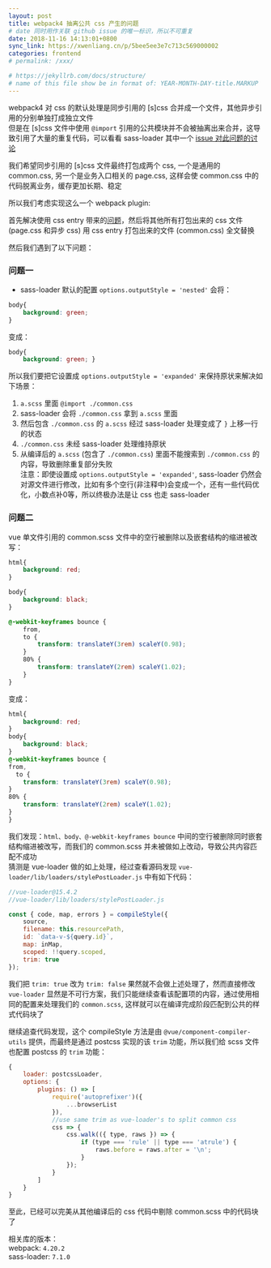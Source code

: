 ```yaml
---
layout: post
title: webpack4 抽离公共 css 产生的问题
# date 同时用作关联 github issue 的唯一标识，所以不可重复
date: 2018-11-16 14:13:01+0800
sync_link: https://xwenliang.cn/p/5bee5ee3e7c713c569000002
categories: frontend
# permalink: /xxx/

# https://jekyllrb.com/docs/structure/
# name of this file show be in format of: YEAR-MONTH-DAY-title.MARKUP
---
```



webpack4 对 css 的默认处理是同步引用的 [s]css 合并成一个文件，其他异步引用的分别单独打成独立文件  
但是在 [s]css 文件中使用 `@import` 引用的公共模块并不会被抽离出来合并，这导致引用了大量的重复代码，可以看看 sass-loader 其中一个 [issue 对此问题的讨论](https://github.com/webpack-contrib/sass-loader/issues/628)  

我们希望同步引用的 [s]css 文件最终打包成两个 css, 一个是通用的 common.css, 另一个是业务入口相关的 page.css, 这样会使 common.css 中的代码脱离业务，缓存更加长期、稳定  

所以我们考虑实现这么一个 webpack plugin:  

首先解决使用 css entry 带来的[问题](https://github.com/webpack/webpack/issues/1967)，然后将其他所有打包出来的 css 文件 (page.css 和异步 css) 用 css entry 打包出来的文件 (common.css) 全文替换  

然后我们遇到了以下问题：  

### 问题一  

- sass-loader 默认的配置 `options.outputStyle = 'nested'` 会将：  

```scss
body{
    background: green;
}
```

变成：  

```scss
body{
    background: green; }
```

所以我们要把它设置成 `options.outputStyle = 'expanded'` 来保持原状来解决如下场景：  

1. `a.scss` 里面 `@import ./common.css`  
2. sass-loader 会将 `./common.css` 拿到 `a.scss` 里面  
3. 然后包含 `./common.css` 的 `a.scss` 经过 sass-loader 处理变成了 `}` 上移一行的状态  
4. `./common.css` 未经 sass-loader 处理维持原状  
5. 从编译后的 `a.scss` (包含了 `./common.css`) 里面不能搜索到 `./common.css` 的内容，导致删除重复部分失败  
注意：即使设置成 `options.outputStyle = 'expanded'`, sass-loader 仍然会对源文件进行修改，比如有多个空行(非注释中)会变成一个，还有一些代码优化，小数点补0等，所以终极办法是让 css 也走 sass-loader  


### 问题二  

vue 单文件引用的 common.scss 文件中的空行被删除以及嵌套结构的缩进被改写：  

```css
html{
    background: red;
}

body{
    background: black;
}

@-webkit-keyframes bounce {
    from,
    to {
        transform: translateY(3rem) scaleY(0.98);
    }
    80% {
        transform: translateY(2rem) scaleY(1.02);
    }
}
```

变成：  

```css
html{
    background: red;
}
body{
    background: black;
}
@-webkit-keyframes bounce {
from,
  to {
    transform: translateY(3rem) scaleY(0.98);
}
80% {
    transform: translateY(2rem) scaleY(1.02);
}
}
```

我们发现：`html、body、@-webkit-keyframes bounce` 中间的空行被删除同时嵌套结构缩进被改写，而我们的 common.scss 并未被做如上改动，导致公共内容匹配不成功  
猜测是 vue-loader 做的如上处理，经过查看源码发现 `vue-loader/lib/loaders/stylePostLoader.js` 中有如下代码：  

```javascript
//vue-loader@15.4.2
//vue-loader/lib/loaders/stylePostLoader.js

const { code, map, errors } = compileStyle({
    source,
    filename: this.resourcePath,
    id: `data-v-${query.id}`,
    map: inMap,
    scoped: !!query.scoped,
    trim: true
});
```

我们把 `trim: true` 改为 `trim: false` 果然就不会做上述处理了，然而直接修改 `vue-loader` 显然是不可行方案，我们只能继续查看该配置项的内容，通过使用相同的配置来处理我们的 `common.scss`, 这样就可以在编译完成阶段匹配到公共的样式代码块了  

继续追查代码发现，这个 compileStyle 方法是由 `@vue/component-compiler-utils` 提供，而最终是通过 postcss 实现的该 `trim` 功能，所以我们给 scss 文件也配置 postcss 的 `trim` 功能：  

```javascript
{
    loader: postcssLoader,
    options: {
        plugins: () => [
            require('autoprefixer')({
                ...browserList
            }),
            //use same trim as vue-loader's to split common css
            css => {
                css.walk(({ type, raws }) => {
                    if (type === 'rule' || type === 'atrule') {
                        raws.before = raws.after = '\n';
                    }
                });
            }
        ]
    }
}
```

至此，已经可以完美从其他编译后的 css 代码中剔除 common.scss 中的代码块了  

相关库的版本：  
webpack: `4.20.2`  
sass-loader: `7.1.0`  

